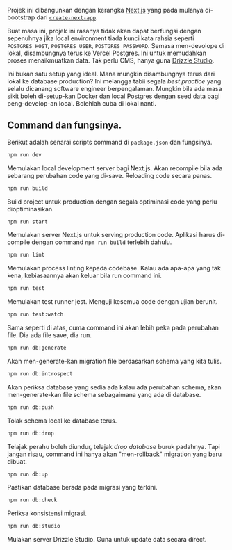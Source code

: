 Projek ini dibangunkan dengan kerangka [Next.js](https://nextjs.org) yang pada mulanya di-bootstrap dari [`create-next-app`](https://github.com/vercel/next.js/tree/canary/packages/create-next-app).

Buat masa ini, projek ini rasanya tidak akan dapat berfungsi dengan sepenuhnya jika local environment tiada kunci kata rahsia seperti `POSTGRES_HOST`, `POSTGRES_USER`, `POSTGRES_PASSWORD`. Semasa men-devolope di lokal, disambungnya terus ke Vercel Postgres. Ini untuk memudahkan proses menaikmuatkan data. Tak perlu CMS, hanya guna [Drizzle Studio](https://orm.drizzle.team/drizzle-studio/overview).

Ini bukan satu setup yang ideal. Mana mungkin disambungnya terus dari lokal ke database production? Ini melangga tabii segala _best practice_ yang selalu dicanang software engineer berpengalaman. Mungkin bila ada masa sikit boleh di-setup-kan Docker dan local Postgres dengan seed data bagi peng-develop-an local. Bolehlah cuba di lokal nanti.

## Command dan fungsinya.

Berikut adalah senarai scripts command di `package.json` dan fungsinya.

```bash
npm run dev
```

Memulakan local development server bagi Next.js. Akan recompile bila ada sebarang perubahan code yang di-save. Reloading code secara panas.

```bash
npm run build
```

Build project untuk production dengan segala optiminasi code yang perlu dioptiminasikan.

```bash
npm run start
```

Memulakan server Next.js untuk serving production code. Aplikasi harus di-compile dengan command `npm run build` terlebih dahulu.

```bash
npm run lint
```

Memulakan process linting kepada codebase. Kalau ada apa-apa yang tak kena, kebiasaannya akan keluar bila run command ini.

```bash
npm run test
```

Memulakan test runner jest. Menguji kesemua code dengan ujian berunit.

```bash
npm run test:watch
```

Sama seperti di atas, cuma command ini akan lebih peka pada perubahan file. Dia ada file save, dia run.

```bash
npm run db:generate
```

Akan men-generate-kan migration file berdasarkan schema yang kita tulis.

```bash
npm run db:introspect
```

Akan periksa database yang sedia ada kalau ada perubahan schema, akan men-generate-kan file schema sebagaimana yang ada di database.

```bash
npm run db:push
```

Tolak schema local ke database terus.

```bash
npm run db:drop
```

Telajak perahu boleh diundur, telajak _drop database_ buruk padahnya. Tapi jangan risau, command ini hanya akan "men-rollback" migration yang baru dibuat.

```bash
npm run db:up
```

Pastikan database berada pada migrasi yang terkini.

```bash
npm run db:check
```

Periksa konsistensi migrasi.

```bash
npm run db:studio
```

Mulakan server Drizzle Studio. Guna untuk update data secara direct.

